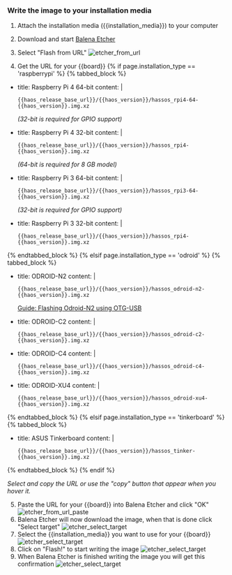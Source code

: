 
### Write the image to your installation media

1. Attach the installation media ({{installation_media}}) to your computer
2. Download and start <a href="https://www.balena.io/etcher" target="_blank">Balena Etcher</a>
3. Select "Flash from URL"
![etcher_from_url](/images/getting-started/installation/etcher1.png)

4. Get the URL for your {{board}}
{% if page.installation_type == 'raspberrypi' %}
{% tabbed_block %}

- title: Raspberry Pi 4 64-bit
  content: |

    ```text
    {{haos_release_base_url}}/{{haos_version}}/hassos_rpi4-64-{{haos_version}}.img.xz
    ```

    _(32-bit is required for GPIO support)_

- title: Raspberry Pi 4 32-bit
  content: |

    ```text
    {{haos_release_base_url}}/{{haos_version}}/hassos_rpi4-{{haos_version}}.img.xz
    ```

    _(64-bit is required for 8 GB model)_

- title: Raspberry Pi 3 64-bit
  content: |

    ```text
    {{haos_release_base_url}}/{{haos_version}}/hassos_rpi3-64-{{haos_version}}.img.xz
    ```

    _(32-bit is required for GPIO support)_

- title: Raspberry Pi 3 32-bit
  content: |

    ```text
    {{haos_release_base_url}}/{{haos_version}}/hassos_rpi4-{{haos_version}}.img.xz
    ```

{% endtabbed_block %}
{% elsif page.installation_type == 'odroid' %}
{% tabbed_block %}

- title: ODROID-N2
  content: |

    ```text
    {{haos_release_base_url}}/{{haos_version}}/hassos_odroid-n2-{{haos_version}}.img.xz
    ```

    [Guide: Flashing Odroid-N2 using OTG-USB](/hassio/flashing_n2_otg/)

- title: ODROID-C2
  content: |

    ```text
    {{haos_release_base_url}}/{{haos_version}}/hassos_odroid-c2-{{haos_version}}.img.xz
    ```

- title: ODROID-C4
  content: |

    ```text
    {{haos_release_base_url}}/{{haos_version}}/hassos_odroid-c4-{{haos_version}}.img.xz
    ```

- title: ODROID-XU4
  content: |

    ```text
    {{haos_release_base_url}}/{{haos_version}}/hassos_odroid-xu4-{{haos_version}}.img.xz
    ```

{% endtabbed_block %}
{% elsif page.installation_type == 'tinkerboard' %}
{% tabbed_block %}

- title: ASUS Tinkerboard
  content: |

    ```text
    {{haos_release_base_url}}/{{haos_version}}/hassos_tinker-{{haos_version}}.img.xz
    ```

{% endtabbed_block %}
{% endif %}

_Select and copy the URL or use the "copy" button that appear when you hover it._

5. Paste the URL for your {{board}} into Balena Etcher and click "OK"
![etcher_from_url_paste](/images/getting-started/installation/etcher2.png)
6. Balena Etcher will now download the image, when that is done click "Select target"
![etcher_select_target](/images/getting-started/installation/etcher3.png)
7. Select the {{installation_media}} you want to use for your {{board}}
![etcher_select_target](/images/getting-started/installation/etcher4.png)
8. Click on "Flash!" to start writing the image
![etcher_select_target](/images/getting-started/installation/etcher5.png)
9. When Balena Etcher is finished writing the image you will get this confirmation
![etcher_select_target](/images/getting-started/installation/etcher6.png)